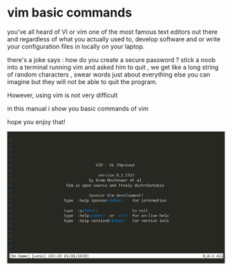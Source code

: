 # vim basic commands
you've all heard of VI or vim one of the most famous text editors out there and regardless of what you actually used to, develop software and or write your configuration files in locally on your laptop.

there's a joke says : how do you create a secure password ? stick a noob into a terminal running vim and asked him to quit , we get like a long string of random characters , swear words just about everything else you can imagine but they will not be able to quit the program.

However, using vim is not very difficult

in this manual i show you basic commands of vim

hope you enjoy that!

![vim image](picture/vim.png "vim")